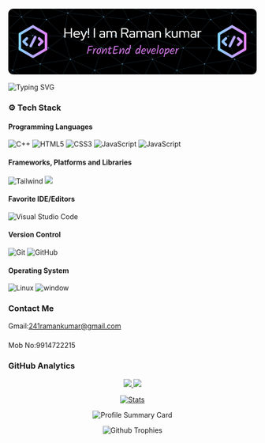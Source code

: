  ![Raman Kumar](https://github.com/Ramankumar124/Ramankumar124/blob/main/github-header-image.png)

![Typing SVG](https://readme-typing-svg.herokuapp.com?font=comfortaa&color=ffffff&size=24&width=500&lines=💻FrontEnd+Devlopment;🧑‍💻Data+Structure;)
### ⚙️ Tech Stack
#### Programming Languages

![C++](https://skillicons.dev/icons?i=cpp)
![HTML5](https://skillicons.dev/icons?i=html)
![CSS3](https://skillicons.dev/icons?i=css)
![JavaScript](https://skillicons.dev/icons?i=js)
![JavaScript](https://skillicons.dev/icons?i=react)

#### Frameworks, Platforms and Libraries
![Tailwind](https://skillicons.dev/icons?i=tailwind)
<img style="height:50px " src="https://s3-us-west-2.amazonaws.com/s.cdpn.io/16327/logo.gif"></img>

#### Favorite IDE/Editors
![Visual Studio Code](https://skillicons.dev/icons?i=vscode)

#### Version Control
![Git](https://skillicons.dev/icons?i=git)
![GitHub](https://skillicons.dev/icons?i=github)

#### Operating System

![Linux](https://skillicons.dev/icons?i=linux)
![window](https://skillicons.dev/icons?i=windows)

### Contact Me
Gmail:241ramankumar@gmail.com
###
Mob No:9914722215
### GitHub Analytics
<p align="center">
  <a href="https://github.com/CodingAdda0506">
    <img height="180em" src="https://github-readme-stats-eight-theta.vercel.app/api?username=Ramankumar124&show_icons=true&theme=algolia&include_all_commits=true&count_private=true"/>
    <img height="180em" src="https://github-readme-stats-eight-theta.vercel.app/api/top-langs/?username=Ramankumar124&layout=compact&langs_count=8&theme=algolia"/>
  </a>
</p>

<p align="center">
  <a href="https://github.com/Ramankumar124">
    <img src="https://github-stats-alpha.vercel.app/api/?username=Ramankumar124&cc=333333&tc=ffffff&ic=4B8BDA" alt="Stats"/>
  </a>
</p>

<p align="center">
    <img src="https://github-profile-summary-cards.vercel.app/api/cards/profile-details?username=Ramankumar124&theme=algolia" alt="Profile Summary Card"/>
</p>

<p align="center">
    <img src="https://github-profile-trophy.vercel.app/?username=Ramankumar124&theme=tokyonight" alt="Github Trophies"/>
</p>

